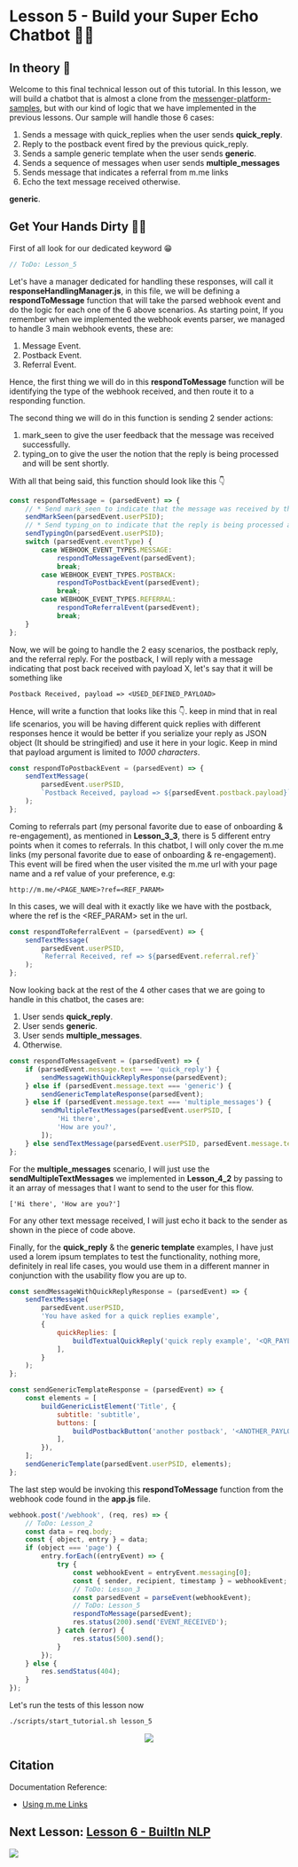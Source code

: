 # Lesson 5 - Build your Super Echo Chatbot 💬🤖

## In theory 📖

Welcome to this final technical lesson out of this tutorial. In this lesson, we will build a chatbot that is almost a clone from the [messenger-platform-samples](https://github.com/fbsamples/messenger-platform-samples), but with our kind of logic that we have implemented in the previous lessons. Our sample will handle those 6 cases:

1.  Sends a message with quick_replies when the user sends **quick_reply**.
2.  Reply to the postback event fired by the previous quick_reply.
3.  Sends a sample generic template when the user sends **generic**.
4.  Sends a sequence of messages when user sends **multiple_messages**
5.  Sends message that indicates a referral from m.me links
6.  Echo the text message received otherwise.

**generic**.

## Get Your Hands Dirty 👩‍💻

First of all look for our dedicated keyword 😁

```javascript
// ToDo: Lesson_5
```

Let's have a manager dedicated for handling these responses, will call it **responseHandlingManager.js**, in this file, we will be defining a **respondToMessage** function that will take the parsed webhook event and do the logic for each one of the 6 above scenarios. As starting point, If you remember when we implemented the webhook events parser, we managed to handle 3 main webhook events, these are:

1.  Message Event.
2.  Postback Event.
3.  Referral Event.

Hence, the first thing we will do in this **respondToMessage** function will be identifying the type of the webhook received, and then route it to a responding function.

The second thing we will do in this function is sending 2 sender actions:

1.  mark_seen to give the user feedback that the message was received successfully.
2.  typing_on to give the user the notion that the reply is being processed and will be sent shortly.

With all that being said, this function should look like this 👇

```javascript
const respondToMessage = (parsedEvent) => {
    // * Send mark_seen to indicate that the message was received by the chatbot
    sendMarkSeen(parsedEvent.userPSID);
    // * Send typing_on to indicate that the reply is being processed and will be sent shortly
    sendTypingOn(parsedEvent.userPSID);
    switch (parsedEvent.eventType) {
        case WEBHOOK_EVENT_TYPES.MESSAGE:
            respondToMessageEvent(parsedEvent);
            break;
        case WEBHOOK_EVENT_TYPES.POSTBACK:
            respondToPostbackEvent(parsedEvent);
            break;
        case WEBHOOK_EVENT_TYPES.REFERRAL:
            respondToReferralEvent(parsedEvent);
            break;
    }
};
```

Now, we will be going to handle the 2 easy scenarios, the postback reply, and the referral reply. For the postback, I will reply with a message indicating that post back received with payload X, let's say that it will be something like

```
Postback Received, payload => <USED_DEFINED_PAYLOAD>
```

Hence, will write a function that looks like this 👇. keep in mind that in real life scenarios, you will be having different quick replies with different responses hence it would be better if you serialize your reply as JSON object (It should be stringified) and use it here in your logic. Keep in mind that payload argument is limited to _1000 characters_.

```javascript
const respondToPostbackEvent = (parsedEvent) => {
    sendTextMessage(
        parsedEvent.userPSID,
        `Postback Received, payload => ${parsedEvent.postback.payload}`
    );
};
```

Coming to referrals part (my personal favorite due to ease of onboarding & re-engagement), as mentioned in **Lesson_3_3**, there is 5 different entry points when it comes to referrals. In this chatbot, I will only cover the m.me links (my personal favorite due to ease of onboarding & re-engagement). This event will be fired when the user visited the m.me url with your page name and a ref value of your preference, e.g:

```
http://m.me/<PAGE_NAME>?ref=<REF_PARAM>
```

In this cases, we will deal with it exactly like we have with the postback, where the ref is the <REF_PARAM> set in the url.

```javascript
const respondToReferralEvent = (parsedEvent) => {
    sendTextMessage(
        parsedEvent.userPSID,
        `Referral Received, ref => ${parsedEvent.referral.ref}`
    );
};
```

Now looking back at the rest of the 4 other cases that we are going to handle in this chatbot, the cases are:

1.  User sends **quick_reply**.
2.  User sends **generic**.
3.  User sends **multiple_messages**.
4.  Otherwise.

```javascript
const respondToMessageEvent = (parsedEvent) => {
    if (parsedEvent.message.text === 'quick_reply') {
        sendMessageWithQuickReplyResponse(parsedEvent);
    } else if (parsedEvent.message.text === 'generic') {
        sendGenericTemplateResponse(parsedEvent);
    } else if (parsedEvent.message.text === 'multiple_messages') {
        sendMultipleTextMessages(parsedEvent.userPSID, [
            'Hi there',
            'How are you?',
        ]);
    } else sendTextMessage(parsedEvent.userPSID, parsedEvent.message.text);
};
```

For the **multiple_messages** scenario, I will just use the **sendMultipleTextMessages** we implemented in **Lesson_4_2** by passing to it an array of messages that I want to send to the user for this flow.

```
['Hi there', 'How are you?']
```

For any other text message received, I will just echo it back to the sender as shown in the piece of code above.

Finally, for the **quick_reply** & the **generic template** examples, I have just used a lorem ipsum templates to test the functionality, nothing more, definitely in real life cases, you would use them in a different manner in conjunction with the usability flow you are up to.

```javascript
const sendMessageWithQuickReplyResponse = (parsedEvent) => {
    sendTextMessage(
        parsedEvent.userPSID,
        'You have asked for a quick replies example',
        {
            quickReplies: [
                buildTextualQuickReply('quick reply example', '<QR_PAYLOAD>'),
            ],
        }
    );
};

const sendGenericTemplateResponse = (parsedEvent) => {
    const elements = [
        buildGenericListElement('Title', {
            subtitle: 'subtitle',
            buttons: [
                buildPostbackButton('another postback', '<ANOTHER_PAYLOAD>'),
            ],
        }),
    ];
    sendGenericTemplate(parsedEvent.userPSID, elements);
};
```

The last step would be invoking this **respondToMessage** function from the webhook code found in the **app.js** file.

```javascript
webhook.post('/webhook', (req, res) => {
    // ToDo: Lesson_2
    const data = req.body;
    const { object, entry } = data;
    if (object === 'page') {
        entry.forEach((entryEvent) => {
            try {
                const webhookEvent = entryEvent.messaging[0];
                const { sender, recipient, timestamp } = webhookEvent;
                // ToDo: Lesson_3
                const parsedEvent = parseEvent(webhookEvent);
                // ToDo: Lesson_5
                respondToMessage(parsedEvent);
                res.status(200).send('EVENT_RECEIVED');
            } catch (error) {
                res.status(500).send();
            }
        });
    } else {
        res.sendStatus(404);
    }
});
```

Let's run the tests of this lesson now

```sh
./scripts/start_tutorial.sh lesson_5
```

<p align="center">
  <img src="https://media.giphy.com/media/vmon3eAOp1WfK/giphy.gif" />
</p>

## Citation

Documentation Reference:

-   [Using m.me Links](https://developers.facebook.com/docs/messenger-platform/discovery/m-me-links/)

## Next Lesson: [Lesson 6 - BuiltIn NLP](https://github.com/mohamedluay/Messenger_Platform_Tutorial_TDD/blob/master/tutorials/english/Lesson_6.md)

[<img src="https://img.shields.io/badge/@_mluay%20-%231DA1F2.svg?&style=for-the-badge&logo=Twitter&logoColor=white"/>](https://twitter.com/_mluay)
